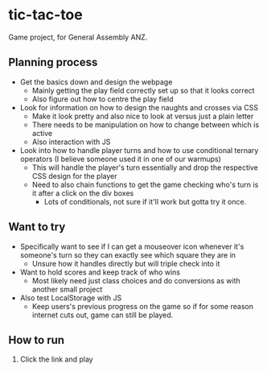 # tic-tac-toe

Game project, for General Assembly ANZ.


## Planning process

- Get the basics down and design the webpage
    - Mainly getting the play field correctly set up so that it looks correct
    - Also figure out how to centre the play field
- Look for information on how to design the naughts and crosses via CSS
    - Make it look pretty and also nice to look at versus just a plain letter
    - There needs to be manipulation on how to change between which is active
    - Also interaction with JS
- Look into how to handle player turns and how to use conditional ternary operators (I believe someone used it in one of our warmups)
    - This will handle the player's turn essentially and drop the respective CSS design for the player
    - Need to also chain functions to get the game checking who's turn is it after a click on the div boxes
        - Lots of conditionals, not sure if it'll work but gotta try it once.

## Want to try

- Specifically want to see if I can get a mouseover icon whenever it's someone's turn so they can exactly see which square they are in
    - Unsure how it handles directly but will triple check into it
- Want to hold scores and keep track of who wins
    - Most likely need just class choices and do conversions as with another small project
- Also test LocalStorage with JS
    - Keep users's previous progress on the game so if for some reason internet cuts out, game can still be played.


## How to run

1. Click the link and play